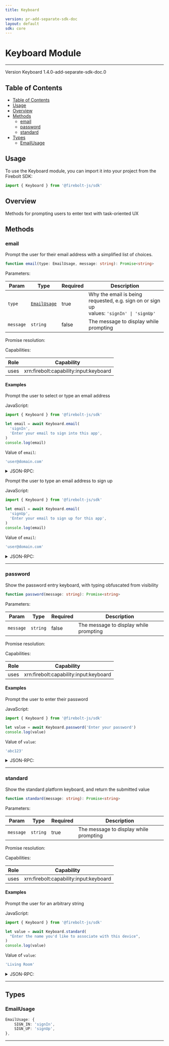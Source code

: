 ```yaml
---
title: Keyboard

version: pr-add-separate-sdk-doc
layout: default
sdk: core
---
```


# Keyboard Module

---

Version Keyboard 1.4.0-add-separate-sdk-doc.0

## Table of Contents

- [Table of Contents](#table-of-contents)
- [Usage](#usage)
- [Overview](#overview)
- [Methods](#methods)
  - [email](#email)
  - [password](#password)
  - [standard](#standard)
- [Types](#types)
  - [EmailUsage](#emailusage)

## Usage

To use the Keyboard module, you can import it into your project from the Firebolt SDK:

```javascript
import { Keyboard } from '@firebolt-js/sdk'
```

## Overview

Methods for prompting users to enter text with task-oriented UX

## Methods

### email

Prompt the user for their email address with a simplified list of choices.

```typescript
function email(type: EmailUsage, message: string): Promise<string>
```

Parameters:

| Param     | Type                        | Required | Description                                                                                   |
| --------- | --------------------------- | -------- | --------------------------------------------------------------------------------------------- |
| `type`    | [`EmailUsage`](#emailusage) | true     | Why the email is being requested, e.g. sign on or sign up <br/>values: `'signIn' \| 'signUp'` |
| `message` | `string`                    | false    | The message to display while prompting                                                        |

Promise resolution:

Capabilities:

| Role | Capability                             |
| ---- | -------------------------------------- |
| uses | xrn:firebolt:capability:input:keyboard |

#### Examples

Prompt the user to select or type an email address

JavaScript:

```javascript
import { Keyboard } from '@firebolt-js/sdk'

let email = await Keyboard.email(
  'signIn',
  'Enter your email to sign into this app',
)
console.log(email)
```

Value of `email`:

```javascript
'user@domain.com'
```

<details markdown="1" >
<summary>JSON-RPC:</summary>
Request:

```json
{
  "jsonrpc": "2.0",
  "id": 1,
  "method": "Keyboard.email",
  "params": {
    "type": "signIn",
    "message": "Enter your email to sign into this app"
  }
}
```

Response:

```json
{
  "jsonrpc": "2.0",
  "id": 1,
  "result": "user@domain.com"
}
```

</details>

Prompt the user to type an email address to sign up

JavaScript:

```javascript
import { Keyboard } from '@firebolt-js/sdk'

let email = await Keyboard.email(
  'signUp',
  'Enter your email to sign up for this app',
)
console.log(email)
```

Value of `email`:

```javascript
'user@domain.com'
```

<details markdown="1" >
<summary>JSON-RPC:</summary>
Request:

```json
{
  "jsonrpc": "2.0",
  "id": 1,
  "method": "Keyboard.email",
  "params": {
    "type": "signUp",
    "message": "Enter your email to sign up for this app"
  }
}
```

Response:

```json
{
  "jsonrpc": "2.0",
  "id": 1,
  "result": "user@domain.com"
}
```

</details>

---

### password

Show the password entry keyboard, with typing obfuscated from visibility

```typescript
function password(message: string): Promise<string>
```

Parameters:

| Param     | Type     | Required | Description                            |
| --------- | -------- | -------- | -------------------------------------- |
| `message` | `string` | false    | The message to display while prompting |

Promise resolution:

Capabilities:

| Role | Capability                             |
| ---- | -------------------------------------- |
| uses | xrn:firebolt:capability:input:keyboard |

#### Examples

Prompt the user to enter their password

JavaScript:

```javascript
import { Keyboard } from '@firebolt-js/sdk'

let value = await Keyboard.password('Enter your password')
console.log(value)
```

Value of `value`:

```javascript
'abc123'
```

<details markdown="1" >
<summary>JSON-RPC:</summary>
Request:

```json
{
  "jsonrpc": "2.0",
  "id": 1,
  "method": "Keyboard.password",
  "params": {
    "message": "Enter your password"
  }
}
```

Response:

```json
{
  "jsonrpc": "2.0",
  "id": 1,
  "result": "abc123"
}
```

</details>

---

### standard

Show the standard platform keyboard, and return the submitted value

```typescript
function standard(message: string): Promise<string>
```

Parameters:

| Param     | Type     | Required | Description                            |
| --------- | -------- | -------- | -------------------------------------- |
| `message` | `string` | true     | The message to display while prompting |

Promise resolution:

Capabilities:

| Role | Capability                             |
| ---- | -------------------------------------- |
| uses | xrn:firebolt:capability:input:keyboard |

#### Examples

Prompt the user for an arbitrary string

JavaScript:

```javascript
import { Keyboard } from '@firebolt-js/sdk'

let value = await Keyboard.standard(
  "Enter the name you'd like to associate with this device",
)
console.log(value)
```

Value of `value`:

```javascript
'Living Room'
```

<details markdown="1" >
<summary>JSON-RPC:</summary>
Request:

```json
{
  "jsonrpc": "2.0",
  "id": 1,
  "method": "Keyboard.standard",
  "params": {
    "message": "Enter the name you'd like to associate with this device"
  }
}
```

Response:

```json
{
  "jsonrpc": "2.0",
  "id": 1,
  "result": "Living Room"
}
```

</details>

---

## Types

### EmailUsage

```typescript
EmailUsage: {
    SIGN_IN: 'signIn',
    SIGN_UP: 'signUp',
},

```

---
